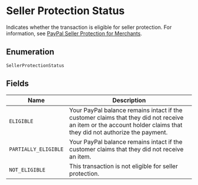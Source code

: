 
# Seller Protection Status

Indicates whether the transaction is eligible for seller protection. For information, see [PayPal Seller Protection for Merchants](https://www.paypal.com/us/webapps/mpp/security/seller-protection).

## Enumeration

`SellerProtectionStatus`

## Fields

| Name | Description |
|  --- | --- |
| `ELIGIBLE` | Your PayPal balance remains intact if the customer claims that they did not receive an item or the account holder claims that they did not authorize the payment. |
| `PARTIALLY_ELIGIBLE` | Your PayPal balance remains intact if the customer claims that they did not receive an item. |
| `NOT_ELIGIBLE` | This transaction is not eligible for seller protection. |

